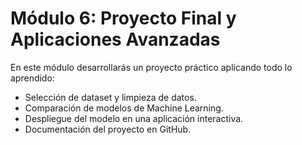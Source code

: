 # Módulo 6: Proyecto Final y Aplicaciones Avanzadas  
En este módulo desarrollarás un proyecto práctico aplicando todo lo aprendido:  
- Selección de dataset y limpieza de datos.  
- Comparación de modelos de Machine Learning.  
- Despliegue del modelo en una aplicación interactiva.  
- Documentación del proyecto en GitHub.  
